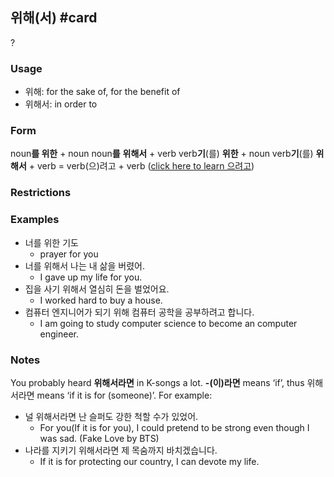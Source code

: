 ## 위해(서) #card
?
### Usage
- 위해: for the sake of, for the benefit of
- 위해서: in order to
### Form
noun**를 위한** + noun
noun**를** **위해서** + verb
verb**기**(를) ****위한**** + noun
verb**기**(를) **위해서** + verb = verb(으)려고 + verb ([click here to learn 으려고](https://funkorean4u.wordpress.com/2014/07/16/grammar-%ec%9c%bc%eb%9f%ac-%ec%9c%bc%eb%a0%a4%ea%b3%a0-verb-connectives/))
### Restrictions
### Examples
- 너를 위한 기도
	- prayer for you
- 너를 위해서 나는 내 삶을 버렸어.
	- I gave up my life for you.
- 집을 사기 위해서 열심히 돈을 벌었어요.
	- I worked hard to buy a house.
- 컴퓨터 엔지니어가 되기 위해 컴퓨터 공학을 공부하려고 합니다.
	- I am going to study computer science to become an computer engineer.
### Notes
You probably heard **위해서라면** in K-songs a lot.
**-(이)라면** means ‘if’, thus 위해서라면 means ‘if it is for (someone)’.
For example:
- 널 위해서라면 난 슬퍼도 강한 척할 수가 있었어.
	- For you(If it is for you), I could pretend to be strong even though I was sad. (Fake Love by BTS)
- 나라를 지키기 위해서라면 제 목숨까지 바치겠습니다.
	- If it is for protecting our country, I can devote my life.
<!--SR:!2025-03-02,78,270-->
